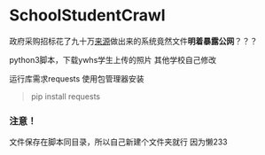# SchoolStudentCrawl

政府采购招标花了九十万[来源](https://www.tianyancha.com/bid/16f134cf743f11ea85737cd30aeb144c)做出来的系统竟然文件**明着暴露公网**？？？

python3脚本，下载ywhs学生上传的照片
其他学校自己修改

运行库需求requests
使用包管理器安装

> pip install requests

### 注意！
文件保存在脚本同目录，所以自己新建个文件夹就行 因为懒233
